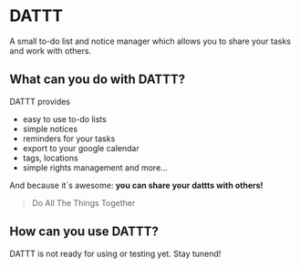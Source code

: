 DATTT
======

A small to-do list and notice manager which allows you to share your tasks and work with others.

What can you do with DATTT?
----------------------------

DATTT provides
- easy to use to-do lists
- simple notices
- reminders for your tasks
- export to your google calendar
- tags, locations
- simple rights management and more...

And because it`s awesome:
**you can share your dattts with others!**
> Do All The Things Together

How can you use DATTT?
----------------------

DATTT is not ready for using or testing yet. Stay tunend!

